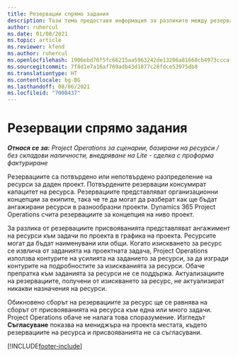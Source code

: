 ```yaml
---
title: Резервации спрямо задания
description: Тази тема предоставя информация за разликите между резервациите на ресурси и назначенията на ресурси.
author: ruhercul
ms.date: 01/08/2021
ms.topic: article
ms.reviewer: kfend
ms.author: ruhercul
ms.openlocfilehash: 1906ebd76f5fc66215aa5963242de13206a81668cb4973cccaf5b153514672d5
ms.sourcegitcommit: 7f8d1e7a16af769adb43d1877c28fdce53975db8
ms.translationtype: HT
ms.contentlocale: bg-BG
ms.lasthandoff: 08/06/2021
ms.locfileid: "7008437"
---
```

# <a name="bookings-vs-assignments"></a>Резервации спрямо задания

_**Отнася се за:** Project Operations за сценарии, базирани на ресурси / без складови наличности, внедряване на Lite - сделка с проформа фактуриране_

Резервациите са потвърдено или непотвърдено разпределение на ресурси за даден проект. Потвърдените резервации консумират капацитет на ресурса. Резервациите представляват организационни концепции за екипите, така че те да могат да разберат как ще бъдат ангажирани ресурси в разнообразни проекти. Dynamics 365 Project Operations счита резервациите за концепция на ниво проект. 

За разлика от резервациите присвояванията представляват ангажимент на ресурси към задачи по проекта в графика на проекта. Ресурсите могат да бъдат наименувани или общи.  Когато изискването за ресурс се извлича от заданията на проектната задача, Project Operations използва контурите на усилията на заданието за ресурси, за да изгради контурите на подробностите за изискванията за ресурси. Обаче препратка към заданията за ресурси не се поддържа. Актуализациите на резервациите, получени от изискването за ресурс, не актуализират никакви назначения на ресурси.

Обикновено сборът на резервациите за ресурс ще се равнява на сборът от присвояванията на ресурса към една или много задачи. Project Operations обаче не налага това споразумение. Изгледът **Съгласуване** показва на мениджъра на проекта местата, където резервациите на ресурса и присвояванията не са съгласувани.




[!INCLUDE[footer-include](../includes/footer-banner.md)]